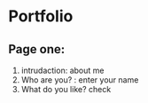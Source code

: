 # Portfolio

## Page one:
1. intrudaction: about me
2. Who are you? : enter your name
3. What do you like? check
